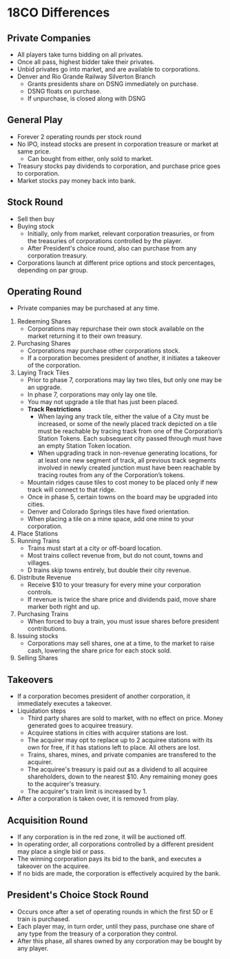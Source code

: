 # 18CO Differences

## Private Companies

* All players take turns bidding on all privates.
* Once all pass, highest bidder take their privates.
* Unbid privates go into market, and are available to corporations.
* Denver and Rio Grande Railway Silverton Branch
  * Grants presidents share on DSNG immediately on purchase.
  * DSNG floats on purchase.
  * If unpurchase, is closed along with DSNG

## General Play

* Forever 2 operating rounds per stock round
* No IPO, instead stocks are present in corporation treasure or market at same price.
  * Can bought from either, only sold to market.
* Treasury stocks pay dividends to corporation, and purchase price goes to corporation.
* Market stocks pay money back into bank.

## Stock Round

* Sell then buy
* Buying stock
  * Initially, only from market, relevant corporation treasuries, or from the treasuries of corporations controlled by the player.
  * After President's choice round, also can purchase from any corporation treasury.
* Corporations launch at different price options and stock percentages, depending on par group.

## Operating Round

* Private companies may be purchased at any time.

1. Redeeming Shares
   * Corporations may repurchase their own stock available on the market returning it to their own treasury.
1. Purchasing Shares
   * Corporations may purchase other corporations stock.
   * If a corporation becomes president of another, it initiates a takeover of the corporation.
1. Laying Track Tiles
   * Prior to phase 7, corporations may lay two tiles, but only one may be an upgrade.
   * In phase 7, corporations may only lay one tile.
   * You may not upgrade a tile that has just been placed.
   * **Track Restrictions**
     * When laying any track tile, either the value of a City must be increased, or some of the newly placed track depicted on a tile must be reachable by tracing track from one of the Corporation’s Station Tokens. Each subsequent city passed through must have an empty Station Token location.
     * When upgrading track in non-revenue generating locations, for at least one new segment of track, all previous track segments involved in newly created junction must have been reachable by tracing routes from any of the Corporation’s tokens.
   * Mountain ridges cause tiles to cost money to be placed only if new track will connect to that ridge.
   * Once in phase 5, certain towns on the board may be upgraded into cities.
   * Denver and Colorado Springs tiles have fixed orientation.
   * When placing a tile on a mine space, add one mine to your corporation.
1. Place Stations
1. Running Trains
   * Trains must start at a city or off-board location.
   * Most trains collect revenue from, but do not count, towns and villages.
   * D trains skip towns entirely, but double their city revenue.
1. Distribute Revenue
   * Receive $10 to your treasury for every mine your corporation controls.
   * If revenue is twice the share price and dividends paid, move share marker both right and up.
1. Purchasing Trains
   * When forced to buy a train, you must issue shares before president contributions.
1. Issuing stocks
   * Corporations may sell shares, one at a time, to the market to raise cash, lowering the share price for each stock sold.
1. Selling Shares

## Takeovers

* If a corporation becomes president of another corporation, it immediately executes a takeover.
* Liquidation steps
  * Third party shares are sold to market, with no effect on price. Money generated goes to acquiree treasury.
  * Acquiree stations in cities with acquirer stations are lost.
  * The acquirer may opt to replace up to 2 acquiree stations with its own for free, if it has stations left to place. All others are lost.
  * Trains, shares, mines, and private companies are transfered to the acquirer.
  * The acquiree's treasury is paid out as a dividend to all acquiree shareholders, down to the nearest $10. Any remaining money goes to the acquirer's treasury.
  * The acquirer's train limit is increased by 1.
* After a corporation is taken over, it is removed from play.

## Acquisition Round

* If any corporation is in the red zone, it will be auctioned off.
* In operating order, all corporations controlled by a different president may place a single bid or pass.
* The winning corporation pays its bid to the bank, and executes a takeover on the acquiree.
* If no bids are made, the corporation is effectively acquired by the bank.

## President's Choice Stock Round

* Occurs once after a set of operating rounds in which the first 5D or E train is purchased.
* Each player may, in turn order, until they pass, purchase one share of any type from the treasury of a corporation they control.
* After this phase, all shares owned by any corporation may be bought by any player.
